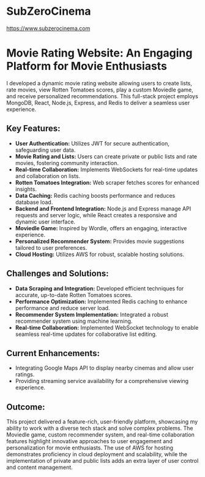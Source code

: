 # SubZeroCinema

https://www.subzerocinema.com

# Movie Rating Website: An Engaging Platform for Movie Enthusiasts

I developed a dynamic movie rating website allowing users to create lists, rate movies, view Rotten Tomatoes scores, play a custom Moviedle game, and receive personalized recommendations. This full-stack project employs MongoDB, React, Node.js, Express, and Redis to deliver a seamless user experience.

## Key Features:

- **User Authentication:** Utilizes JWT for secure authentication, safeguarding user data.
- **Movie Rating and Lists:** Users can create private or public lists and rate movies, fostering community interaction.
- **Real-time Collaboration:** Implements WebSockets for real-time updates and collaboration on lists.
- **Rotten Tomatoes Integration:** Web scraper fetches scores for enhanced insights.
- **Data Caching:** Redis caching boosts performance and reduces database load.
- **Backend and Frontend Integration:** Node.js and Express manage API requests and server logic, while React creates a responsive and dynamic user interface.
- **Moviedle Game:** Inspired by Wordle, offers an engaging, interactive experience.
- **Personalized Recommender System:** Provides movie suggestions tailored to user preferences.
- **Cloud Hosting:** Utilizes AWS for robust, scalable hosting solutions.

## Challenges and Solutions:

- **Data Scraping and Integration:** Developed efficient techniques for accurate, up-to-date Rotten Tomatoes scores.
- **Performance Optimization:** Implemented Redis caching to enhance performance and reduce server load.
- **Recommender System Implementation:** Integrated a robust recommender system using machine learning.
- **Real-time Collaboration:** Implemented WebSocket technology to enable seamless real-time updates for collaborative list editing.

## Current Enhancements:

- Integrating Google Maps API to display nearby cinemas and allow user ratings.
- Providing streaming service availability for a comprehensive viewing experience.

## Outcome:

This project delivered a feature-rich, user-friendly platform, showcasing my ability to work with a diverse tech stack and solve complex problems. The Moviedle game, custom recommender system, and real-time collaboration features highlight innovative approaches to user engagement and personalization for movie enthusiasts. The use of AWS for hosting demonstrates proficiency in cloud deployment and scalability, while the implementation of private and public lists adds an extra layer of user control and content management.

